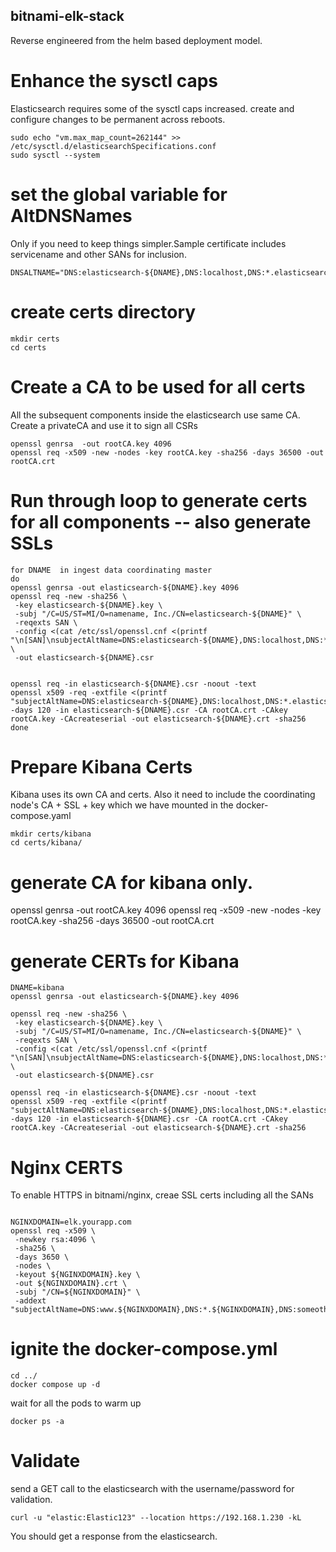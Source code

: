 ## bitnami-elk-stack

Reverse engineered from the helm based deployment model.



# Enhance the sysctl caps
Elasticsearch requires some of the sysctl caps increased. create and configure changes to be permanent across reboots.

```
sudo echo "vm.max_map_count=262144" >> /etc/sysctl.d/elasticsearchSpecifications.conf 
sudo sysctl --system
```

# set the global variable for AltDNSNames
Only if you need to keep things simpler.Sample certificate includes servicename and other SANs for inclusion.
```
DNSALTNAME="DNS:elasticsearch-${DNAME},DNS:localhost,DNS:*.elasticsearch-${DNAME},DNS:elasticsearch-${DNAME}-0,DNS:elasticsearch-${DNAME}-1,IP:127.0.0.1"
```

# create certs directory
```
mkdir certs
cd certs
```


# Create a CA to be used for all certs

All the subsequent components inside the elasticsearch use same CA. Create a privateCA and use it to sign all CSRs


```
openssl genrsa  -out rootCA.key 4096
openssl req -x509 -new -nodes -key rootCA.key -sha256 -days 36500 -out rootCA.crt

```

# Run through loop to generate certs for all components -- also generate SSLs

```
for DNAME  in ingest data coordinating master 
do
openssl genrsa -out elasticsearch-${DNAME}.key 4096 
openssl req -new -sha256 \
 -key elasticsearch-${DNAME}.key \
 -subj "/C=US/ST=MI/O=namename, Inc./CN=elasticsearch-${DNAME}" \
 -reqexts SAN \
 -config <(cat /etc/ssl/openssl.cnf <(printf "\n[SAN]\nsubjectAltName=DNS:elasticsearch-${DNAME},DNS:localhost,DNS:*.elasticsearch-${DNAME},DNS:elasticsearch-${DNAME}-0,DNS:elasticsearch-${DNAME}-1,IP:127.0.0.1")) \
 -out elasticsearch-${DNAME}.csr


openssl req -in elasticsearch-${DNAME}.csr -noout -text
openssl x509 -req -extfile <(printf "subjectAltName=DNS:elasticsearch-${DNAME},DNS:localhost,DNS:*.elasticsearch-${DNAME},DNS:elasticsearch-${DNAME}-0,DNS:elasticsearch-${DNAME}-1,IP:127.0.0.1") -days 120 -in elasticsearch-${DNAME}.csr -CA rootCA.crt -CAkey rootCA.key -CAcreateserial -out elasticsearch-${DNAME}.crt -sha256
done
```


# Prepare Kibana Certs
Kibana uses its own CA and certs. Also it need to include the coordinating node's CA + SSL + key which we have mounted in the docker-compose.yaml

```
mkdir certs/kibana
cd certs/kibana/
```
# generate CA for kibana only.
openssl genrsa  -out rootCA.key 4096
openssl req -x509 -new -nodes -key rootCA.key -sha256 -days 36500 -out rootCA.crt

# generate CERTs for Kibana
```
DNAME=kibana
openssl genrsa -out elasticsearch-${DNAME}.key 4096 

openssl req -new -sha256 \
 -key elasticsearch-${DNAME}.key \
 -subj "/C=US/ST=MI/O=namename, Inc./CN=elasticsearch-${DNAME}" \
 -reqexts SAN \
 -config <(cat /etc/ssl/openssl.cnf <(printf "\n[SAN]\nsubjectAltName=DNS:elasticsearch-${DNAME},DNS:localhost,DNS:*.elasticsearch-${DNAME},DNS:elasticsearch-${DNAME}-0,DNS:elasticsearch-${DNAME}-1,IP:127.0.0.1")) \
 -out elasticsearch-${DNAME}.csr

openssl req -in elasticsearch-${DNAME}.csr -noout -text
openssl x509 -req -extfile <(printf "subjectAltName=DNS:elasticsearch-${DNAME},DNS:localhost,DNS:*.elasticsearch-${DNAME},DNS:elasticsearch-${DNAME}-0,DNS:elasticsearch-${DNAME}-1,IP:127.0.0.1") -days 120 -in elasticsearch-${DNAME}.csr -CA rootCA.crt -CAkey rootCA.key -CAcreateserial -out elasticsearch-${DNAME}.crt -sha256
```

# Nginx CERTS

To enable HTTPS in bitnami/nginx, creae SSL certs including all the SANs

```

NGINXDOMAIN=elk.yourapp.com
openssl req -x509 \
 -newkey rsa:4096 \
 -sha256 \
 -days 3650 \
 -nodes \
 -keyout ${NGINXDOMAIN}.key \
 -out ${NGINXDOMAIN}.crt \
 -subj "/CN=${NGINXDOMAIN}" \
 -addext "subjectAltName=DNS:www.${NGINXDOMAIN},DNS:*.${NGINXDOMAIN},DNS:someother.domain,IP:127.0.0.1"

```



# ignite the docker-compose.yml

```
cd ../
docker compose up -d
```

wait for all the pods to warm up

```
docker ps -a

```


# Validate
send a GET call to the elasticsearch with the username/password for validation.

```
curl -u "elastic:Elastic123" --location https://192.168.1.230 -kL
```

You should get a response from the elasticsearch.


